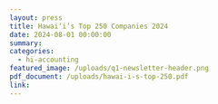 ```yaml
---
layout: press
title: Hawai‘i’s Top 250 Companies 2024
date: 2024-08-01 00:00:00
summary:
categories:
  - hi-accounting
featured_image: /uploads/q1-newsletter-header.png
pdf_document: /uploads/hawai-i-s-top-250.pdf
link:
---
```

